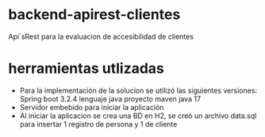 # backend-apirest-clientes
Api´sRest para la evaluacion de accesibilidad de clientes
# herramientas utlizadas
- Para la implementación de la solucion se utilizó las siguientes versiones:
		Spring boot 3.2.4
		lenguaje java
		proyecto maven
		java 17
- Servidor embebido para iniciar la aplicación
- Al iniciar la aplicacion se crea una BD en H2, se creó un archivo data.sql para insertar 1 registro de persona y 1 de cliente
